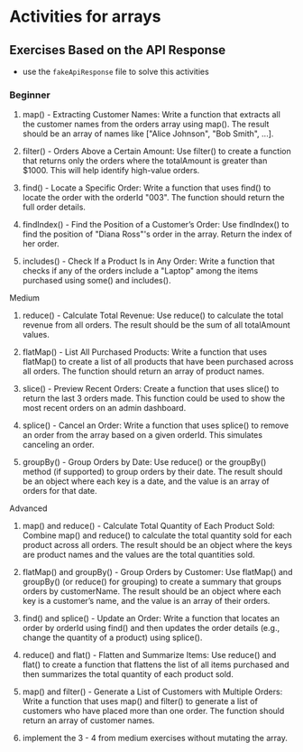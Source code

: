 
# Activities for arrays
## Exercises Based on the API Response
- use the `fakeApiResponse` file to solve this activities
  
### Beginner
1. map() - Extracting Customer Names:
Write a function that extracts all the customer names from the orders array using map(). The result should be an array of names like ["Alice Johnson", "Bob Smith", ...].

2. filter() - Orders Above a Certain Amount:
Use filter() to create a function that returns only the orders where the totalAmount is greater than $1000. This will help identify high-value orders.

3. find() - Locate a Specific Order:
Write a function that uses find() to locate the order with the orderId "003". The function should return the full order details.

4. findIndex() - Find the Position of a Customer’s Order:
Use findIndex() to find the position of "Diana Ross"'s order in the array. Return the index of her order.

5. includes() - Check If a Product Is in Any Order:
Write a function that checks if any of the orders include a "Laptop" among the items purchased using some() and includes().

Medium
1. reduce() - Calculate Total Revenue:
Use reduce() to calculate the total revenue from all orders. The result should be the sum of all totalAmount values.

2. flatMap() - List All Purchased Products:
Write a function that uses flatMap() to create a list of all products that have been purchased across all orders. The function should return an array of product names.

3. slice() - Preview Recent Orders:
Create a function that uses slice() to return the last 3 orders made. This function could be used to show the most recent orders on an admin dashboard.

4. splice() - Cancel an Order:
Write a function that uses splice() to remove an order from the array based on a given orderId. This simulates canceling an order.

5. groupBy() - Group Orders by Date:
Use reduce() or the groupBy() method (if supported) to group orders by their date. The result should be an object where each key is a date, and the value is an array of orders for that date.


Advanced
1. map() and reduce() - Calculate Total Quantity of Each Product Sold:
Combine map() and reduce() to calculate the total quantity sold for each product across all orders. The result should be an object where the keys are product names and the values are the total quantities sold.

2. flatMap() and groupBy() - Group Orders by Customer:
Use flatMap() and groupBy() (or reduce() for grouping) to create a summary that groups orders by customerName. The result should be an object where each key is a customer’s name, and the value is an array of their orders.

3. find() and splice() - Update an Order:
Write a function that locates an order by orderId using find() and then updates the order details (e.g., change the quantity of a product) using splice().

4. reduce() and flat() - Flatten and Summarize Items:
Use reduce() and flat() to create a function that flattens the list of all items purchased and then summarizes the total quantity of each product sold.

5. map() and filter() - Generate a List of Customers with Multiple Orders:
Write a function that uses map() and filter() to generate a list of customers who have placed more than one order. The function should return an array of customer names.

6. implement the 3 - 4 from medium exercises without mutating the array.
